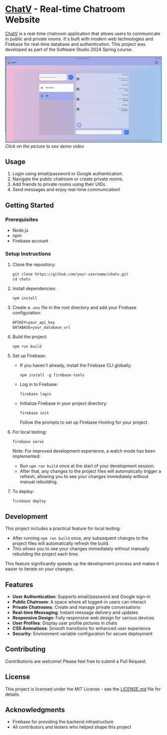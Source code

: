 # [ChatV](https://chatv-vaclis.web.app/) - Real-time Chatroom Website

[ChatV](https://chatv-vaclis.web.app/) is a real-time chatroom application that allows users to communicate in public and private rooms. It's built with modern web technologies and Firebase for real-time database and authentication. This project was developed as part of the Software Studio 2024 Spring course.

[![Demo GIF](https://raw.githubusercontent.com/vaclisinc/chatV/d0185e282d6d0a8868f6436381871c4548f29ca1/preview.jpg)](https://youtu.be/36w4gmY6Cdo)
*Click on the picture to see demo video*

## Usage

1. Login using email/password or Google authentication.
2. Navigate the public chatroom or create private rooms.
3. Add friends to private rooms using their UIDs.
4. Send messages and enjoy real-time communication!

## Getting Started

### Prerequisites

- Node.js
- npm
- Firebase account

### Setup Instructions

1. Clone the repository:
   ```
   git clone https://github.com/your-username/chatv.git
   cd chatv
   ```

2. Install dependencies:
   ```
   npm install
   ```

3. Create a `.env` file in the root directory and add your Firebase configuration:
   ```
   APIKEY=your_api_key
   DATABASE=your_database_url
   ```

4. Build the project:
   ```
   npm run build
   ```

5. Set up Firebase:
   - If you haven't already, install the Firebase CLI globally:
     ```
     npm install -g firebase-tools
     ```
   - Log in to Firebase:
     ```
     firebase login
     ```
   - Initialize Firebase in your project directory:
     ```
     firebase init
     ```
     Follow the prompts to set up Firebase Hosting for your project.

6. For local testing:
   ```
   firebase serve
   ```

   Note: For improved development experience, a watch mode has been implemented:
   - Run `npm run build` once at the start of your development session.
   - After that, any changes to the project files will automatically trigger a refresh, allowing you to see your changes immediately without manual rebuilding.

7. To deploy:
   ```
   firebase deploy
   ```

## Development

This project includes a practical feature for local testing:
- After running `npm run build` once, any subsequent changes to the project files will automatically refresh the build.
- This allows you to see your changes immediately without manually rebuilding the project each time.

This feature significantly speeds up the development process and makes it easier to iterate on your changes.

## Features

- **User Authentication**: Supports email/password and Google sign-in
- **Public Chatroom**: A space where all logged-in users can interact
- **Private Chatrooms**: Create and manage private conversations
- **Real-time Messaging**: Instant message delivery and updates
- **Responsive Design**: Fully responsive web design for various devices
- **User Profiles**: Display user profile pictures in chats
- **CSS Animations**: Smooth transitions for enhanced user experience
- **Security**: Environment variable configuration for secure deployment


## Contributing

Contributions are welcome! Please feel free to submit a Pull Request.

## License

This project is licensed under the MIT License - see the [LICENSE.md](LICENSE.md) file for details.

## Acknowledgments

- Firebase for providing the backend infrastructure
- All contributors and testers who helped shape this project

